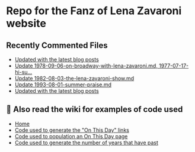 # Repo for the Fanz of Lena Zavaroni website

## Recently Commented Files
<!-- BLOG-POST-LIST:START -->
- [Updated with the latest blog posts](https://github.com/FanzOfLenaZavaroni/fanzoflenazavaroni.github.io/commit/8cb14d75de00272629d84d82d83ce2f3b8addb73)
- [Update 1978-09-06-on-broadway-with-lena-zavaroni.md, 1977-07-17-hi-su…](https://github.com/FanzOfLenaZavaroni/fanzoflenazavaroni.github.io/commit/b9d199a12e6a72306855425767cbbc067fd9362d)
- [Update 1982-08-03-the-lena-zavaroni-show.md](https://github.com/FanzOfLenaZavaroni/fanzoflenazavaroni.github.io/commit/a2f759ff2a8f8e27a1eac1df3e11da3d13206acd)
- [Update 1993-08-01-summer-praise.md](https://github.com/FanzOfLenaZavaroni/fanzoflenazavaroni.github.io/commit/6c0b05e7dd824e0cf1d3facc783021ab9201ee5b)
- [Updated with the latest blog posts](https://github.com/FanzOfLenaZavaroni/fanzoflenazavaroni.github.io/commit/e215fb8f0afca602c479553ace51fd0d08b5464e)
<!-- BLOG-POST-LIST:END -->

## :notebook: Also read the wiki for examples of code used
* [Home](https://github.com/FanzOfLenaZavaroni/fanzoflenazavaroni.github.io/wiki)
* [Code used to generate the "On This Day" links](https://github.com/FanzOfLenaZavaroni/fanzoflenazavaroni.github.io/wiki/On-This-Day-Code)
* [Code used to population an On This Day page](https://github.com/FanzOfLenaZavaroni/fanzoflenazavaroni.github.io/wiki/Code-used-to-population-an-On-This-Day-page)
* [Code used to generate the number of years that have past](https://github.com/FanzOfLenaZavaroni/fanzoflenazavaroni.github.io/wiki/Number-of-years-gone-by-code)
